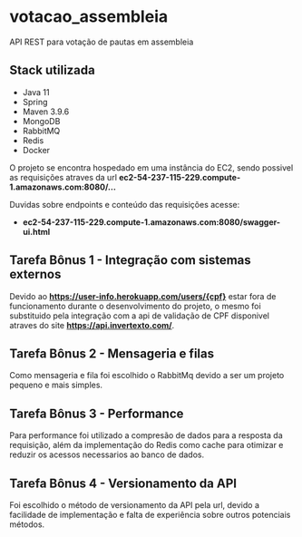 # **votacao_assembleia**

API REST para votação de pautas em assembleia

## Stack utilizada

- Java 11
- Spring
- Maven 3.9.6
- MongoDB
- RabbitMQ
- Redis
- Docker

O projeto se encontra hospedado em uma instância do EC2, sendo possivel as requisições atraves da url **ec2-54-237-115-229.compute-1.amazonaws.com:8080/...**

Duvidas sobre endpoints e conteúdo das requisições acesse:
- **ec2-54-237-115-229.compute-1.amazonaws.com:8080/swagger-ui.html**

## Tarefa Bônus 1 - Integração com sistemas externos
Devido ao **https://user-info.herokuapp.com/users/{cpf}** estar fora de funcionamento durante o desenvolvimento do projeto, o mesmo foi substituido pela integração com a api de validação de CPF disponivel atraves do site **https://api.invertexto.com/**.

## Tarefa Bônus 2 - Mensageria e filas
Como mensageria e fila foi escolhido o RabbitMq devido a ser um projeto pequeno e mais simples.

## Tarefa Bônus 3 - Performance
Para performance foi utilizado a compresão de dados para a resposta da requisição, além da implementação do Redis como cache para otimizar e reduzir os acessos necessarios ao banco de dados.

## Tarefa Bônus 4 - Versionamento da API
Foi escolhido o método de versionamento da API pela url, devido a facilidade de implementação e falta de experiência sobre outros potenciais métodos.
